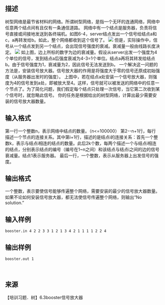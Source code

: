 ## 描述

树型网络是最节省材料的网络。所谓树型网络，是指一个无环的连通网络，网络中任意两个结点间有且仅有一条通信道路。 网络中有一个结点是服务器，负责将信号直接或间接地发送到各终端机。如图6-4，server结点发出一个信号给结点a和c，a再转发给b。如此，整个网络都收到这个信号了。 <img border=0 src=http://60.191.162.158:8080/JudgeOnline/images/p1214a.gif > 但是，实际操作中，信号从一个结点发到另一个结点，会出现信号强度的衰减。衰减量一般由线路长度决定。 <img border=0 src=http://60.191.162.158:8080/JudgeOnline/images/p1214b.gif > 如上图，边上所标的数字为边的衰减量。假设从server出发一个强度为4个单位的信号，发到结点a后强度衰减为4-3=1个单位。结点a再将其转发给结点b。由于信号强度为1，衰减量为2，因此信号无法发送到b。 一个解决这一问题的方法是，安装信号放大器。信号放大器的作用是将强度大于零的信号还原成初始强度（从服务器出发时的强度）。 上图中，若在结点a处安装一个信号放大器，则强度为4的信号发到a处，即被放大至4。这样，信号就可以被发送的网络中的任意一个节点了。为了简化问题，我们假定每个结点只处理一次信号，当它第二次收到某个信号时，就忽略此信号。 你的任务是根据给出的树型网络，计算出最少需要安装的信号放大器数量。 

## 输入格式

第一行一个整数n，表示网络中结点的数量。（n<=100000） 第2--n+1行，每行描述一个节点的连接关系。其中第i+1行，描述的是结点i的连接关系：首先一个整数k，表示与结点i相连的结点的数量。此后2k个数，每两个描述一个与结点i相连的结点，分别表示结点的编号（编号在1~n之间）和该结点与结点i之间的边的信号衰减量。结点1表示服务器。 最后一行，一个整数，表示从服务器上出发信号的强度。 

## 输出格式

一个整数，表示要使信号能够传遍整个网络，需要安装的最少的信号放大器数量。 如果不论如何安装信号放大器，都无法使信号传遍整个网络，则输出“No solution.” 

## 输入样例

```plaintext
booster.in 4 2 2 3 3 1 2 1 3 4 2 1 1 1 1 2 2 4 
```

## 输出样例

```plaintext
booster.out 1
```



 

## 来源

【培训习题．树】6.3booster信号放大器

